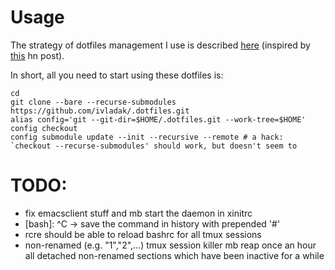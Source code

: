 # Usage
The strategy of dotfiles management I use is described
[here](https://developer.atlassian.com/blog/2016/02/best-way-to-store-dotfiles-git-bare-repo/)
(inspired by [this](https://news.ycombinator.com/item?id=11070797) hn post).

In short, all you need to start using these dotfiles is:
```
cd
git clone --bare --recurse-submodules https://github.com/ivladak/.dotfiles.git
alias config='git --git-dir=$HOME/.dotfiles.git --work-tree=$HOME'
config checkout
config submodule update --init --recursive --remote # a hack: `checkout --recurse-submodules' should work, but doesn't seem to
```

# TODO:
- fix emacsclient stuff and mb start the daemon in xinitrc
- [bash]: ^C -> save the command in history with prepended '#'
- rcre should be able to reload bashrc for all tmux sessions
- non-renamed (e.g. "1","2",...) tmux session killer
    mb reap once an hour all detached non-renamed sections which have been
    inactive for a while

